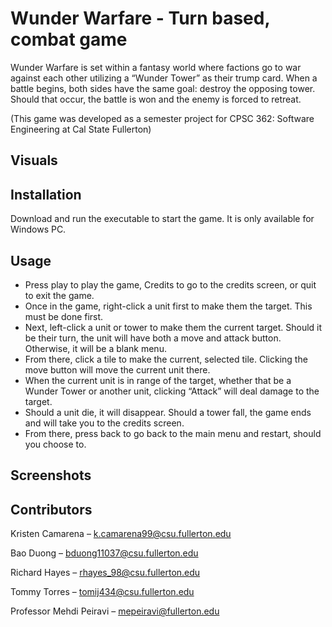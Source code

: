 # Wunder Warfare - Turn based, combat game

Wunder Warfare is set within a fantasy world where factions go to war against each other utilizing a “Wunder Tower” as their trump card. When a battle begins, both sides have the same goal: destroy the opposing tower. Should that occur, the battle is won and the enemy is forced to retreat.

(This game was developed as a semester project for CPSC 362: Software Engineering at Cal State Fullerton)


## Visuals
## Installation

Download and run the executable to start the game. 
It is only available for Windows PC.

## Usage

- Press play to play the game, Credits to go to the credits screen, or quit to exit the game.
- Once in the game, right-click a unit first to make them the target. This must be done first.
- Next, left-click a unit or tower to make them the current target. Should it be their turn, the unit will have both a move and attack button. Otherwise, it will be a blank menu.
- From there, click a tile to make the current, selected tile. Clicking the move button will move the current unit there.
- When the current unit is in range of the target, whether that be a Wunder Tower or another unit, clicking “Attack” will deal damage to the target.
- Should a unit die, it will disappear. Should a tower fall, the game ends and will take you to the credits screen.
- From there, press back to go back to the main menu and restart, should you choose to.

## Screenshots


## Contributors

Kristen Camarena – k.camarena99@csu.fullerton.edu

Bao Duong – bduong11037@csu.fullerton.edu

Richard Hayes – rhayes_98@csu.fullerton.edu

Tommy Torres – tomij434@csu.fullerton.edu

Professor Mehdi Peiravi – mepeiravi@fullerton.edu
